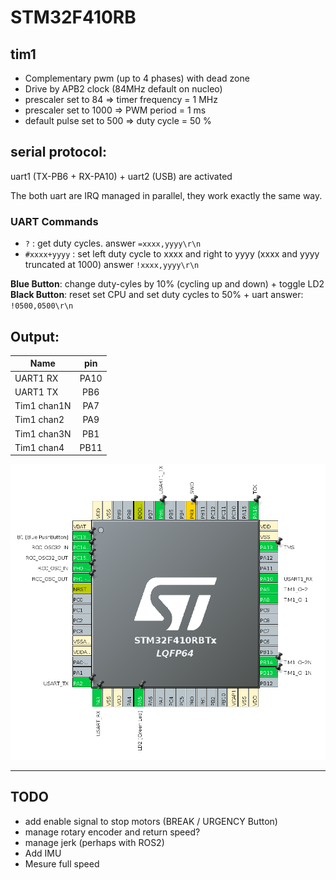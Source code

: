 # STM32F410RB

## tim1 
* Complementary pwm (up to 4 phases) with dead zone
* Drive by APB2 clock (84MHz default on nucleo)
* prescaler set to 84 => timer frequency = 1 MHz
* prescaler set to 1000 => PWM period = 1 ms
* default pulse set to 500 => duty cycle = 50 %


## serial protocol:
uart1 (TX-PB6 + RX-PA10) + uart2 (USB) are activated

The both uart are IRQ managed in parallel, they work exactly the same way.

### UART Commands
* `?` : get duty cycles. answer `=xxxx,yyyy\r\n`
* `#xxxx+yyyy` : set left duty cycle to xxxx and right to yyyy (xxxx and yyyy truncated at 1000)
	answer `!xxxx,yyyy\r\n`

**Blue Button**: change duty-cyles by 10% (cycling up and down) + toggle LD2
**Black Button**: reset set CPU and set duty cycles to 50% + uart answer: `!0500,0500\r\n`

## Output:
 Name | pin 
 --- | :---:
 UART1 RX| PA10
 UART1 TX| PB6
 Tim1 chan1N| PA7
 Tim1 chan2| PA9
 Tim1 chan3N| PB1
 Tim1 chan4| PB11

![STM32 pinout](doc/pinout-nucleo32-F410.png)

------

## TODO
* add enable signal to stop motors (BREAK / URGENCY Button)
* manage rotary encoder and return speed?
* manage jerk (perhaps with ROS2)
* Add IMU
* Mesure full speed


